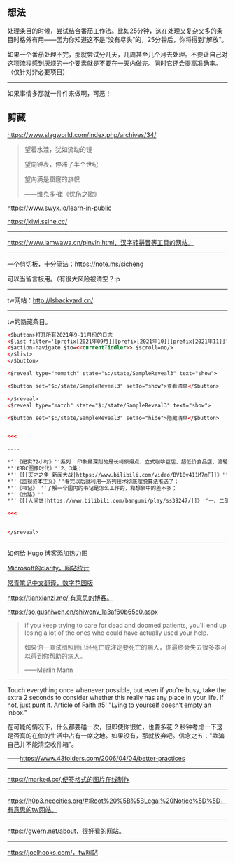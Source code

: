 ## 想法

处理条目的时候，尝试结合番茄工作法。比如25分钟，这在处理又复杂又多的条目时格外有用——因为你知道这不是“没有尽头”的，25分钟后，你将得到“解放”。

如果一个番茄处理不完，那就尝试分几天，几周甚至几个月去处理。不要让自己对这项流程感到厌烦的一个要素就是不要在一天内做完。同时它还会提高准确率。（仅针对非必要项目）

---

如果事情多那就一件件来做啊，可恶！

## 剪藏

https://www.slagworld.com/index.php/archives/34/

> 望着水洼，犹如流动的镜
> 
> 望向钟表，停滞了半个世纪
> 
> 望向满是窟窿的旗帜
> 
> ——维克多·崔《忧伤之歌》

https://www.swyx.io/learn-in-public

https://kiwi.ssine.cc/

---

https://www.iamwawa.cn/pinyin.html，汉字转拼音等工具的网站。

---
一个剪切板，十分简洁：https://note.ms/sicheng

可以当留言板用。（有很大风险被清空？:p

---

tw网站：http://lsbackyard.cn/

---

tw的隐藏条目。

```html
<$button>打开所有2021年9-11月份的日志
<$list filter='[prefix[2021年09月]][prefix[2021年10]][prefix[2021年11]]'>
<$action-navigate $to=<<currentTiddler>> $scroll=no/>
</$list>
</$button>
```


```html
<$reveal type="nomatch" state="$:/state/SampleReveal3" text="show">

<$button set="$:/state/SampleReveal3" setTo="show">查看清单</$button>

</$reveal>
<$reveal type="match" state="$:/state/SampleReveal3" text="show">

<$button set="$:/state/SampleReveal3" setTo="hide">隐藏清单</$button>


<<<

----

*''《纪实72小时》''系列  印象最深刻的是长崎原爆点、立式咖啡豆店、超低价食品店、渡轮远航、文具店；
*''《BBC图像时代》''2、3集；
*''《[[天才之争 新闻大战|https://www.bilibili.com/video/BV18v411M7mF]]》''  普利策和赫斯特所奠定的现在新闻业的基础；
*''《监视资本主义》''看完以后就利用一系列技术彻底摆脱算法推送了；
*''《书记》 ''了解一个国内的书记是怎么工作的，和想象中的差不多；
*''《出路》''
*''《[[人间世|https://www.bilibili.com/bangumi/play/ss39247/]]》''一、二部。反复看了好几次，看到难以入眠。

<<<


</$reveal>

```


 ---

[如何给 Hugo 博客添加热力图](https://blog.douchi.space/hugo-blog-heatmap/#gsc.tab=0)

[Microsoft的clarity，网站统计](https://clarity.microsoft.com/)

[常青笔记中文翻译，数字花园版](https://garden.oldwinter.top/Sources/Articles/%E5%B8%B8%E9%9D%92%E7%AC%94%E8%AE%B0%E9%98%85%E8%AF%BB%E7%AC%94%E8%AE%B0/%E5%B8%B8%E9%9D%92%E7%AC%94%E8%AE%B0)

https://tianxianzi.me/,有意思的博客。

https://so.gushiwen.cn/shiwenv_1a3af60b65c0.aspx

> if you keep trying to care for dead and doomed patients, you'll end up losing a lot of the ones who could have actually used your help.
> 
> 如果你一直试图照顾已经死亡或注定要死亡的病人，你最终会失去很多本可以得到你帮助的病人。
>
> ——Merlin Mann
>

---

Touch everything once whenever possible, but even if you're busy, take the extra 2 seconds to consider whether this really has any place in your life. If not, just punt it. Article of Faith #5: "Lying to yourself doesn’t empty an inbox."

在可能的情况下，什么都要碰一次，但即使你很忙，也要多花 2 秒钟考虑一下这是否真的在你的生活中占有一席之地。如果没有，那就放弃吧。信念之五："欺骗自己并不能清空收件箱"。

——https://www.43folders.com/2006/04/04/better-practices

---

https://marked.cc/,便签格式的图片在线制作

---

https://h0p3.neocities.org/#:Root%20%5B%5BLegal%20Notice%5D%5D，有意思的tw网站。

---

https://gwern.net/about，很好看的网站。

---

https://joelhooks.com/，tw网站